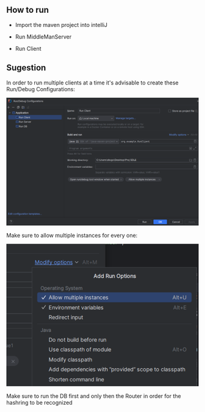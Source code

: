 ## How to run

- Import the maven project into intelliJ

- Run MiddleManServer

- Run Client


## Sugestion

In order to run multiple clients at a time it's advisable to create these Run/Debug Configurations:

![Alt text](image.png)

Make sure to allow multiple instances for every one:

![Alt text](docs/readme_images/image.png)

Make sure to run the DB first and only then the Router in order for the hashring to be recognized
